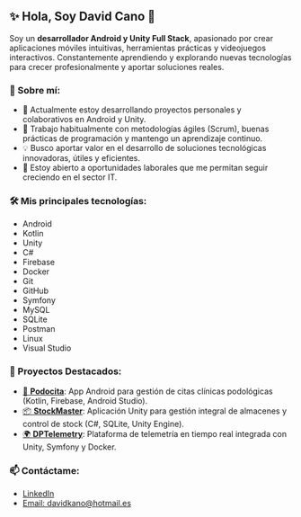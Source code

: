 ## ✨ Hola, Soy David Cano 👋

 Soy un **desarrollador Android y Unity Full Stack**, apasionado por crear aplicaciones móviles intuitivas, herramientas prácticas y videojuegos interactivos. Constantemente aprendiendo y explorando nuevas tecnologías para crecer profesionalmente y aportar soluciones reales.

### 🌟 Sobre mí:

* 🔭 Actualmente estoy desarrollando proyectos personales y colaborativos en Android y Unity.
* 🌱 Trabajo habitualmente con metodologías ágiles (Scrum), buenas prácticas de programación y mantengo un aprendizaje continuo.
* 💡 Busco aportar valor en el desarrollo de soluciones tecnológicas innovadoras, útiles y eficientes.
* 🚀 Estoy abierto a oportunidades laborales que me permitan seguir creciendo en el sector IT.

### 🛠️ Mis principales tecnologías:

* Android
* Kotlin
* Unity
* C#
* Firebase
* Docker
* Git
* GitHub
* Symfony
* MySQL
* SQLite
* Postman
* Linux
* Visual Studio

### 💼 Proyectos Destacados:

* [📱 **Podocita**](https://github.com/DavidKano/Podocita): App Android para gestión de citas clínicas podológicas (Kotlin, Firebase, Android Studio).
* [📦 **StockMaster**](#): Aplicación Unity para gestión integral de almacenes y control de stock (C#, SQLite, Unity Engine).
* [🌍 **DPTelemetry**](https://codearts.es): Plataforma de telemetría en tiempo real integrada con Unity, Symfony y Docker.

### 📫 Contáctame:

* [LinkedIn](https://www.linkedin.com/in/david-cano-jaramillo-6bb1b017b/)
* [Email: davidkano@hotmail.es](mailto:davidkano@hotmail.es)


<!--
**DavidKano/DavidKano** is a ✨ _special_ ✨ repository because its `README.md` (this file) appears on your GitHub profile.

Here are some ideas to get you started:

- 🔭 I’m currently working on ...
- 🌱 I’m currently learning ...
- 👯 I’m looking to collaborate on ...
- 🤔 I’m looking for help with ...
- 💬 Ask me about ...
- 📫 How to reach me: ...
- 😄 Pronouns: ...
- ⚡ Fun fact: ...
-->
